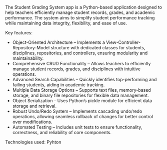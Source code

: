 The Student Grading System app is a Python-based application designed to help teachers efficiently manage student records, grades, and academic performance. The system aims to simplify student performance tracking while maintaining data integrity, flexibility, and ease of use.

Key features:
  - Object-Oriented Architecture – Implements a View-Controller-Repository-Model structure with dedicated classes for students, disciplines, repositories, and controllers, ensuring modularity and maintainability.
  - Comprehensive CRUD Functionality – Allows teachers to efficiently manage student records, grades, and disciplines with intuitive operations.
  - Advanced Search Capabilities – Quickly identifies top-performing and failing students, aiding in academic tracking.
  - Multiple Data Storage Options – Supports text files, memory-based storage, and binary file repositories for flexible data management.
  - Object Serialization – Uses Python’s pickle module for efficient data storage and retrieval.
  - Robust Undo/Redo System – Implements cascading undo/redo operations, allowing seamless rollback of changes for better control over modifications.
  - Automated Testing – Includes unit tests to ensure functionality, correctness, and reliability of core components.

Technologies used: Pyhton

